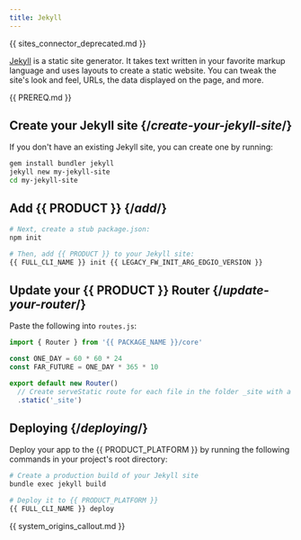 ```yaml
---
title: Jekyll
---
```


{{ sites_connector_deprecated.md }}

[Jekyll](https://jekyllrb.com/) is a static site generator. It takes text written in your favorite markup language and uses layouts to create a static website. You can tweak the site's look and feel, URLs, the data displayed on the page, and more.

{{ PREREQ.md }}

## Create your Jekyll site {/*create-your-jekyll-site*/}

If you don't have an existing Jekyll site, you can create one by running:

```bash
gem install bundler jekyll
jekyll new my-jekyll-site
cd my-jekyll-site
```

## Add {{ PRODUCT }} {/*add*/}

```bash
# Next, create a stub package.json:
npm init

# Then, add {{ PRODUCT }} to your Jekyll site:
{{ FULL_CLI_NAME }} init {{ LEGACY_FW_INIT_ARG_EDGIO_VERSION }}
```

## Update your {{ PRODUCT }} Router {/*update-your-router*/}

Paste the following into `routes.js`:

```js
import { Router } from '{{ PACKAGE_NAME }}/core'

const ONE_DAY = 60 * 60 * 24
const FAR_FUTURE = ONE_DAY * 365 * 10

export default new Router()
  // Create serveStatic route for each file in the folder _site with a cache-control header of 's-maxage=315360000'
  .static('_site')
```

## Deploying {/*deploying*/}

Deploy your app to the {{ PRODUCT_PLATFORM }} by running the following commands in your project's root directory:

```bash
# Create a production build of your Jekyll site
bundle exec jekyll build

# Deploy it to {{ PRODUCT_PLATFORM }}
{{ FULL_CLI_NAME }} deploy
```

{{ system_origins_callout.md }}

